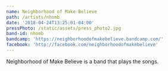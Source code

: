 ```yaml
---
name: Neighborhood of Make Believe
path: /artists/nhomb
date: '2018-04-24T13:25:01-04:00'
pressPhoto: /static/assets/press_photo2.jpg
band-id: nhomb
bandcamp: 'https://neighborhoodofmakebelieve.bandcamp.com/'
facebook: 'http://facebook.com/neighborhoodofmakebelieve'
---
```

Neighborhood of Make Believe is a band that plays the songs.
